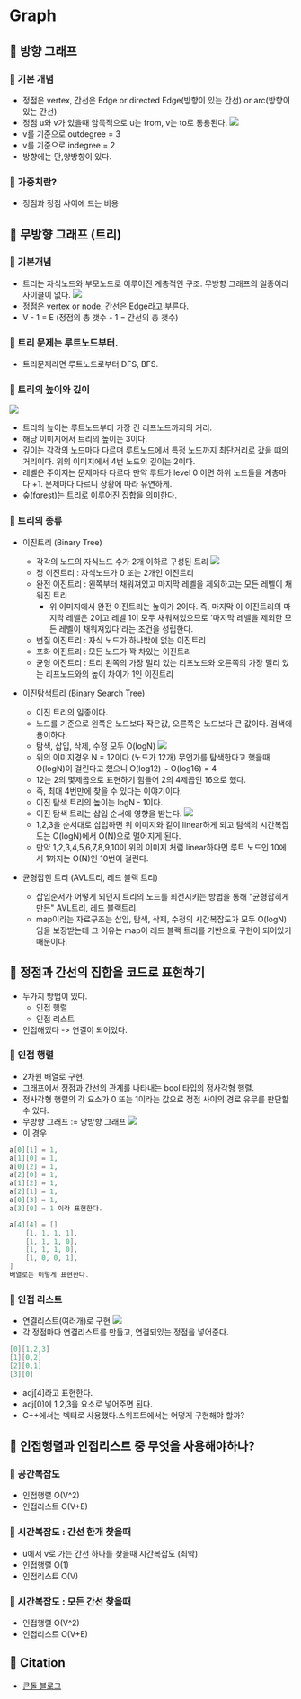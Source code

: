 # Graph

## 🍎 방향 그래프
### 📖 기본 개념
- 정점은 vertex, 간선은 Edge or directed Edge(방향이 있는 간선) or arc(방향이 있는 간선)
- 정점 u와 v가 있을때 암묵적으로 u는 from, v는 to로 통용된다.
![](https://i.imgur.com/pPRhfzF.png)
- v를 기준으로 outdegree = 3
- v를 기준으로 indegree = 2
- 방향에는 단,양방향이 있다.
### 📖 가중치란?
- 정점과 정점 사이에 드는 비용

## 🍎 무방향 그래프 (트리)
### 📖 기본개념
- 트리는 자식노드와 부모노드로 이루어진 계층적인 구조. 무방향 그래프의 일종이라 사이클이 없다.
![](https://i.imgur.com/o83mCcr.png)
- 정점은 vertex or node, 간선은 Edge라고 부른다.
- V - 1 = E (정점의 총 갯수 - 1 = 간선의 총 갯수) 

### 📖 트리 문제는 루트노드부터.
- 트리문제라면 루트노드로부터 DFS, BFS.

### 📖 트리의 높이와 깊이
![](https://i.imgur.com/kjGCrPJ.png)
- 트리의 높이는 루트노드부터 가장 긴 리프노드까지의 거리.
- 해당 이미지에서 트리의 높이는 3이다.
- 깊이는 각각의 노드마다 다르며 루트노드에서 특정 노드까지 최단거리로 갔을 떄의 거리이다. 위의 이미지에서 4번 노드의 깊이는 2이다.
- 레벨은 주어지는 문제마다 다르다 만약 루트가 level 0 이면 하위 노드들을 계층마다 +1. 문제마다 다르니 상황에 따라 유연하게.
- 숲(forest)는 트리로 이루어진 집합을 의미한다.

### 📖 트리의 종류
- 이진트리 (Binary Tree)
    - 각각의 노드의 자식노드 수가 2개 이하로 구성된 트리
    ![](https://i.imgur.com/GO71RwF.png)
    - 정 이진트리 : 자식노드가 0 또는 2개인 이진트리
    - 완전 이진트리 : 왼쪽부터 채워져있고 마지막 레벨을 제외하고는 모든 레벨이 채워진 트리
        - 위 이미지에서 완전 이진트리는 높이가 2이다. 즉, 마지막 이 이진트리의 마지막 레벨은 2이고 레벨 1이 모두 채워져있으므로 '마지막 레벨을 제외한 모든 레벨이 채워져있다'라는 조건을 성립한다.
    - 변질 이진트리 : 자식 노드가 하나밖에 없는 이진트리
    - 포화 이진트리 : 모든 노드가 꽉 차있는 이진트리
    - 균형 이진트리 : 트리 왼쪽의 가장 멀리 있는 리프노드와 오른쪽의 가장 멀리 있는 리프노드와의 높이 차이가 1인 이진트리

- 이진탐색트리 (Binary Search Tree)
    - 이진 트리의 일종이다.
    - 노드를 기준으로 왼쪽은 노드보다 작은값, 오른쪽은 노드보다 큰 값이다. 검색에 용이하다.
    - 탐색, 삽입, 삭제, 수정 모두 O(logN)
     ![](https://i.imgur.com/IDgo4y1.png)
    - 위의 이미지경우 N = 12이다 (노드가 12개) 무언가를 탐색한다고 했을때 O(logN)이 걸린다고 했으니 O(log12) ~ O(log16) = 4 
    - 12는 2의 몇제곱으로 표현하기 힘들어 2의 4제곱인 16으로 했다.
    - 즉, 최대 4번만에 찾을 수 있다는 이야기이다.
    - 이진 탐색 트리의 높이는 logN - 1이다.
    - 이진 탐색 트리는 삽입 순서에 영향을 받는다.
    ![](https://i.imgur.com/c55cSbQ.png)
    - 1,2,3을 순서대로 삽입하면 위 이미지와 같이 linear하게 되고 탐색의 시간복잡도는 O(logN)에서 O(N)으로 떨어지게 된다. 
    - 만약 1,2,3,4,5,6,7,8,9,10이 위의 이미지 처럼 linear하다면 루트 노드인 10에서 1까지는 O(N)인 10번이 걸린다.

- 균형잡힌 트리 (AVL트리, 레드 블랙 트리)
    - 삽입순서가 어떻게 되던지 트리의 노드를 회전시키는 방법을 통해 "균형잡히게 만든" AVL트리, 레드 블랙트리.
    - map이라는 자료구조는 삽입, 탐색, 삭제, 수정의 시간복잡도가 모두 O(logN)임을 보장받는데 그 이유는 map이 레드 블랙 트리를 기반으로 구현이 되어있기 때문이다.

## 🍎 정점과 간선의 집합을 코드로 표현하기
- 두가지 방법이 있다.
    - 인접 행렬
    - 인접 리스트
- 인접해있다 -> 연결이 되어있다.

### 📖 인접 행렬
- 2차원 배열로 구현.
- 그래프에서 정점과 간선의 관계를 나타내는 bool 타입의 정사각형 행렬.
- 정사각형 행렬의 각 요소가 0 또는 1이라는 값으로 정점 사이의 경로 유무를 판단할 수 있다.
- 무방향 그래프 := 양방향 그래프
![](https://i.imgur.com/pKtUyaW.png)
- 이 경우
```swift
a[0][1] = 1,
a[1][0] = 1,
a[0][2] = 1,
a[2][0] = 1,
a[1][2] = 1,
a[2][1] = 1,
a[0][3] = 1,
a[3][0] = 1 이라 표현한다.

a[4][4] = []
    [1, 1, 1, 1],
    [1, 1, 1, 0],
    [1, 1, 1, 0],
    [1, 0, 0, 1],
]
배열로는 이렇게 표현한다.
```
### 📖 인접 리스트
- 연결리스트(여러개)로 구현
![](https://i.imgur.com/ppBD9Bs.png)
- 각 정점마다 연결리스트를 만들고, 연결되있는 정점을 넣어준다.
```swift
[0][1,2,3]
[1][0,2]
[2][0,1]
[3][0]
```
- adj[4]라고 표현한다.
- adj[0]에 1,2,3을 요소로 넣어주면 된다.
- C++에서는 벡터로 사용했다.스위프트에서는 어떻게 구현해야 할까?


## 🍎 인접행렬과 인접리스트 중 무엇을 사용해야하나?
### 📖 공간복잡도
- 인접행렬 O(V^2)
- 인접리스트 O(V+E)

### 📖 시간복잡도 : 간선 한개 찾을때 
- u에서 v로 가는 간선 하나를 찾을때 시간복잡도 (최악)
-  인접행렬 O(1)
-  인접리스트 O(V)

### 📖 시간복잡도 : 모든 간선 찾을때
- 인접행렬 O(V^2)
- 인접리스트 O(V+E)

## 🍎 Citation
- [큰돌 블로그](https://m.blog.naver.com/jhc9639/222289089015)
